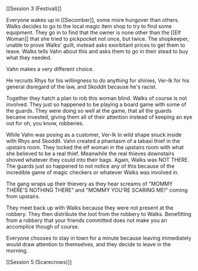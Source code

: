 [[Session 3 (Festival)]]

Everyone wakes up in [[Secomber]], some more hungover than others. Walks decides to go to the local magic item shop to try to find some equipment. They go in to find that the owner is none other than the [[Elf Woman]] that she tried to pickpocket not once, but twice. The shopkeeper, unable to prove Walks' guilt, instead asks exorbitant prices to get them to leave. Walks tells Vahn about this and asks them to go in their stead to buy what they needed.

Vahn makes a very different choice.

He recruits Rhys for his willingness to do anything for shinies, Ver-Ik for his general disregard of the law, and Skoddit because he's racist.

Together they hatch a plan to rob this woman blind. Walks of course is not involved. They just so happened to be playing a board game with some of the guards. They were doing so well at the game, that all the guards became invested, giving them all of their attention instead of keeping an eye out for oh, you know, robberies.

While Vahn was posing as a customer, Ver-Ik in wild shape snuck inside with Rhys and Skoddit. Vahn created a phantasm of a tabaxi thief in the upstairs room. They locked the elf woman in the upstairs room with what she believed to be a real thief. Meanwhile the real thieves downstairs shoved whatever they could into their bags. Again, Walks was NOT THERE. The guards just so happened to not notice any of this because of the incredible game of magic checkers or whatever Walks was involved in.

The gang wraps up their thievery as they hear screams of "MOMMY THERE'S NOTHING THERE" and "MOMMY YOU'RE SCARING ME!" coming from upstairs.

They meet back up with Walks because they were not present at the robbery. They then distribute the loot from the robbery to Walks. Benefitting from a robbery that your friends committed does not make you an accomplice though of course. 

Everyone chooses to stay in town for a minute because leaving immediately would draw attention to themselves, and they decide to leave in the morning.

[[Session 5 (Scarecrows)]]